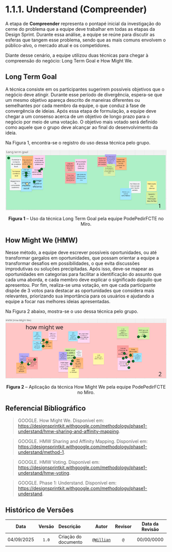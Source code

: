 # 1.1.1. Understand (Compreender)

A etapa de **Compreender** representa o pontapé inicial da investigação do cerne do problema que a equipe deve trabalhar em todas as etapas da Design Sprint. Durante essa análise, a equipe se reúne para discutir as esferas que tangem esse problema, sendo que as mais comuns envolvem o público-alvo, o mercado atual e os competidores.

Diante desse cenário, a equipe utilizou duas técnicas para chegar à compreensão do negócio: Long Term Goal e How Might We.

## Long Term Goal
A técnica consiste em os participantes sugerirem possíveis objetivos que o negócio deve atingir. Durante esse período de divergência, espera-se que um mesmo objetivo apareça descrito de maneiras diferentes ou semelhantes por cada membro da equipe, o que conduz à fase de convergência de ideias. Após essa etapa de formulação, a equipe deve chegar a um consenso acerca de um objetivo de longo prazo para o negócio por meio de uma votação. O objetivo mais votado será definido como aquele que o grupo deve alcançar ao final do desenvolvimento da ideia.

Na Figura 1, encontra-se o registro do uso dessa técnica pelo grupo.

![Quadro Long Term Goal do PodePedirFCTE](../assets/design-sprint/long_term_goal.png)
<div align="center">
<strong>Figura 1</strong> – Uso da técnica Long Term Goal pela equipe PodePedirFCTE no Miro.
</div>

## How Might We (HMW)
Nesse método, a equipe deve escrever possíveis oportunidades, ou até transformar gargalos em oportunidades, que possam orientar a equipe a transformar desafios em possibilidades, o que evita discussões improdutivas ou soluções precipitadas. Após isso, deve-se mapear as oportunidades em categorias para facilitar a identificação do assunto que cada uma aborda, e cada membro deve explicar o significado daquilo que apresentou. Por fim, realiza-se uma votação, em que cada participante dispõe de 3 votos para destacar as oportunidades que considera mais relevantes, priorizando sua importância para os usuários e ajudando a equipe a focar nas melhores ideias apresentadas.
 
Na Figura 2 abaixo, mostra-se o uso dessa técnica pelo grupo.

![Quadro HMW do grupo PodePedirFCTE](../assets/design-sprint/hmw.png)
<div align="center">
<strong>Figura 2</strong> – Aplicação da técnica How Might We pela equipe PodePedirFCTE no Miro.
</div>

## Referencial Bibliográfico

> GOOGLE. How Might We. Disponível em: https://designsprintkit.withgoogle.com/methodology/phase1-understand/hmw-sharing-and-affinity-mapping.

> GOOGLE. HMW Sharing and Affinity Mapping. Disponível em: https://designsprintkit.withgoogle.com/methodology/phase1-understand/method-1.

> GOOGLE. HMW Voting. Disponível em: https://designsprintkit.withgoogle.com/methodology/phase1-understand/hmw-voting.

> GOOGLE. Phase 1: Understand. Disponível em: https://designsprintkit.withgoogle.com/methodology/phase1-understand.

## Histórico de Versões
| **Data**       | **Versão** | **Descrição**                         | **Autor**                                      | **Revisor**                                      | **Data da Revisão** |
| :--------: | :----: | :-------------------------------- | :----------------------------------------: | :----------------------------------------: | :-------------: |
| 04/09/2025 |  `1.0`   | Criação do documento | [`@Willian`](https://github.com/Wooo589) | [`@`](https://github.com/) |   00/00/0000    |
